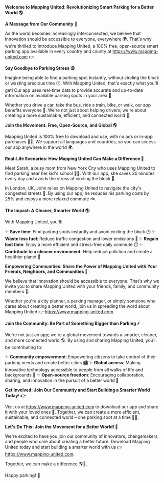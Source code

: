 **Welcome to Mapping United: Revolutionizing Smart Parking for a Better World 🌎**

**A Message from Our Community 🌟**

As the world becomes increasingly interconnected, we believe that innovation should be accessible to everyone, everywhere 🌍. That's why we're thrilled to introduce Mapping United, a 100% free, open-source smart parking app available in every country and county at https://www.mapping-united.com 👉.

**Say Goodbye to Parking Stress 😩**

Imagine being able to find a parking spot instantly, without circling the block or wasting precious time 🕒. With Mapping United, that's exactly what you'll get! Our app uses real-time data to provide accurate and up-to-date information on available parking spots in your area 📍.

Whether you drive a car, take the bus, ride a train, bike, or walk, our app benefits everyone 🌈. We're not just about helping drivers; we're about creating a more sustainable, efficient, and connected world 💚.

**Join the Movement: Free, Open-Source, and Global 🌎**

Mapping United is 100% free to download and use, with no ads or in-app purchases 🙅‍♂️. We support all languages and countries, so you can access our app anywhere in the world 🌍.

**Real-Life Scenarios: How Mapping United Can Make a Difference 🌟**

Meet Sarah, a busy mom from New York City who uses Mapping United to find parking near her kid's school 🚶‍♀️. With our app, she saves 30 minutes every day and avoids the stress of circling the block 💪.

In London, UK, John relies on Mapping United to navigate the city's congested streets 🚌. By using our app, he reduces his parking costs by 25% and enjoys a more relaxed commute 🚲.

**The Impact: A Cleaner, Smarter World 🌎**

With Mapping United, you'll:

✨ **Save time**: Find parking spots instantly and avoid circling the block 🕒
✨ **Waste less fuel**: Reduce traffic congestion and lower emissions 🚀
✨ **Regain lost time**: Enjoy a more efficient and stress-free daily commute ⏱️
✨ **Contribute to a cleaner environment**: Help reduce pollution and create a healthier planet 🌿

**Empowering Communities: Share the Power of Mapping United with Your Friends, Neighbors, and Communities 👫**

We believe that innovation should be accessible to everyone. That's why we invite you to share Mapping United with your friends, family, and community members 🤝.

Whether you're a city planner, a parking manager, or simply someone who cares about creating a better world, join us in spreading the word about Mapping United 👉 https://www.mapping-united.com.

**Join the Community: Be Part of Something Bigger than Parking ⚡️**

We're not just an app; we're a global movement towards a smarter, cleaner, and more connected world 🌎. By using and sharing Mapping United, you'll be contributing to:

✨ **Community empowerment**: Empowering citizens to take control of their parking needs and create better cities 🏙️
✨ **Global access**: Making innovative technology accessible to people from all walks of life and backgrounds 🌟
✨ **Open-source freedom**: Encouraging collaboration, sharing, and innovation in the pursuit of a better world 🚀

**Get Involved: Join Our Community and Start Building a Smarter World Today! 👉**

Visit us at https://www.mapping-united.com to download our app and share it with your loved ones 📲. Together, we can create a more efficient, sustainable, and connected world – one parking spot at a time 🚗💖.

**Let's Do This: Join the Movement for a Better World! 🌟**

We're excited to have you join our community of innovators, changemakers, and people who care about creating a better future. Download Mapping United today and start building a smarter world with us 👉 https://www.mapping-united.com.

Together, we can make a difference 🌎💖.

Happy parking! 🚗